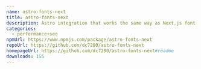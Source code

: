 ```yaml
---
name: astro-fonts-next
title: astro-fonts-next
description: Astro integration that works the same way as Next.js font optimization.
categories:
  - performance+seo
npmUrl: https://www.npmjs.com/package/astro-fonts-next
repoUrl: https://github.com/dc7290/astro-fonts-next
homepageUrl: https://github.com/dc7290/astro-fonts-next#readme
downloads: 155
---
```

